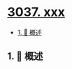 # [3037. xxx](https://github.com/Tdahuyou/TNotes.leetcode/tree/main/notes/3037.%20xxx)

<!-- region:toc -->

- [1. 📝 概述](#1--概述)

<!-- endregion:toc -->

## 1. 📝 概述
